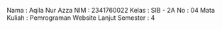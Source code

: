 Nama : Aqila Nur Azza
NIM : 2341760022
Kelas : SIB - 2A
No : 04
Mata Kuliah : Pemrograman Website Lanjut
Semester : 4

